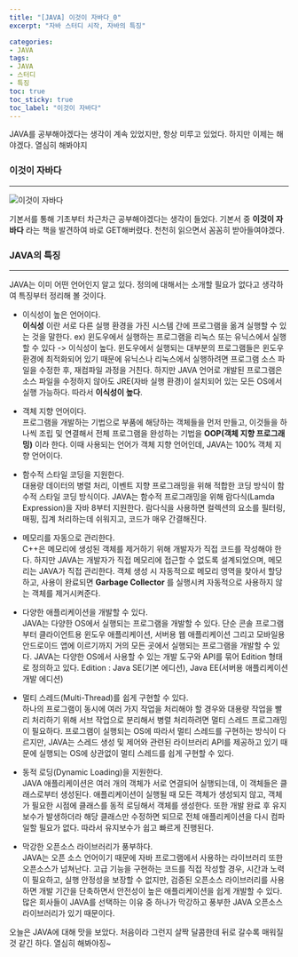 ```yaml
---
title: "[JAVA] 이것이 자바다_0"
excerpt: "자바 스터디 시작, 자바의 특징"

categories:
- JAVA
tags:
- JAVA
- 스터디
- 특징
toc: true
toc_sticky: true
toc_label: "이것이 자바다"
---
```


JAVA를 공부해야겠다는 생각이 계속 있었지만, 항상 미루고 있었다.
하지만 이제는 해야겠다. 열심히 해봐야지


### 이것이 자바다
- - -
![이것이 자바다](https://user-images.githubusercontent.com/37354733/100694086-9cfdeb00-33d1-11eb-9a98-8ebd57c69828.png)


기본서를 통해 기초부터 차근차근 공부해야겠다는 생각이 들었다.
기본서 중 **이것이 자바다** 라는 책을 발견하여 바로 GET해버렸다.
천천히 읽으면서 꼼꼼히 받아들여야겠다.

### JAVA의 특징
- - -
JAVA는 이미 어떤 언어인지 알고 있다. 정의에 대해서는 소개할 필요가 없다고 생각하여 특징부터 정리해 볼 것이다.

- 이식성이 높은 언어이다.  
  **이식성** 이란 서로 다른 실행 환경을 가진 시스템 간에 프로그램을 옮겨 실행할 수 있는 것을 말한다.
ex) 윈도우에서 실행하는 프로그램을 리눅스 또는 유닉스에서 실행할 수 있다 -> 이식성이 높다.
윈도우에서 실행되는 대부분의 프로그램들은 윈도우 환경에 최적화되어 있기 때문에 유닉스나 리눅스에서 실행하려면 프로그램 소스 파일을 수정한 후, 재컴파일 과정을 거친다.
하지만 JAVA 언어로 개발된 프로그램은 소스 파일을 수정하지 않아도 JRE(자바 실행 환경)이 설치되어 있는 모든 OS에서 실행 가능하다. 따라서 **이식성이 높다**.

- 객체 지향 언어이다.  
  프로그램을 개발하는 기법으로 부품에 해당하는 객체들을 먼저 만들고, 이것들을 하나씩 조립 및 연결해서 전체 프로그램을 완성하는 기법을 **OOP(객체 지향 프로그래밍)** 이라 한다.
이때 사용되는 언어가 객체 지향 언어인데, JAVA는 100% 객체 지향 언어이다.

- 함수적 스타일 코딩을 지원한다.  
  대용량 데이터의 병렬 처리, 이벤트 지향 프로그래밍을 위해 적합한 코딩 방식이 함수적 스타일 코딩 방식이다.
JAVA는 함수적 프로그래밍을 위해 람다식(Lamda Expression)을 자바 8부터 지원한다.
람다식을 사용하면 컬렉션의 요소를 필터링, 매핑, 집계 처리하는데 쉬워지고, 코드가 매우 간결해진다.

- 메모리를 자동으로 관리한다.  
  C++은 메모리에 생성된 객체를 제거하기 위해 개발자가 직접 코드를 작성해야 한다.
하지만 JAVA는 개발자가 직접 메모리에 접근할 수 없도록 설계되었으며, 메모리는 JAVA가 직접 관리한다.
객체 생성 시 자동적으로 메모리 영역을 찾아서 할당하고, 사용이 완료되면 **Garbage Collector** 를 실행시켜 자동적으로 사용하지 않는 객체를 제거시켜준다.

- 다양한 애플리케이션을 개발할 수 있다.  
  JAVA는 다양한 OS에서 실행되는 프로그램을 개발할 수 있다. 단순 콘솔 프로그램부터 클라이언트용 윈도우 애플리케이션, 서버용 웹 애플리케이션 그리고 모바일용 안드로이드 앱에 이르기까지 거의 모든 곳에서 실행되는 프로그램을 개발할 수 있다.
JAVA는 다양한 OS에서 사용할 수 있는 개발 도구와 API를 묶어 Edition 형태로 정의하고 있다.
Edition : Java SE(기본 에디션), Java EE(서버용 애플리케이션 개발 에디션)

- 멀티 스레드(Multi-Thread)를 쉽게 구현할 수 있다.  
  하나의 프로그램이 동시에 여러 가지 작업을 처리해야 할 경우와 대용량 작업을 빨리 처리하기 위해 서브 작업으로 분리해서 병렬 처리하려면 멀티 스레드 프로그래밍이 필요하다.
프로그램이 실행되는 OS에 따라서 멀티 스레드를 구현하는 방식이 다르지만, JAVA는 스레드 생성 및 제어와 관련된 라이브러리 API를 제공하고 있기 때문에 실행되는 OS에 상관없이 멀티 스레드를 쉽게 구현할 수 있다.

- 동적 로딩(Dynamic Loading)을 지원한다.  
  JAVA 애플리케이션은 여러 개의 객체가 서로 연결되어 실행되는데, 이 객체들은 클래스로부터 생성된다. 애플리케이션이 실행될 때 모든 객체가 생성되지 않고, 객체가 필요한 시점에 클래스를 동적 로딩해서 객체를 생성한다.
또한 개발 완료 후 유지보수가 발생하더라 해당 클래스만 수정하면 되므로 전체 애플리케이션을 다시 컴파일할 필요가 없다. 따라서 유지보수가 쉽고 빠르게 진행된다.

- 막강한 오픈소스 라이브러리가 풍부하다.  
  JAVA는 오픈 소스 언어이기 때문에 자바 프로그램에서 사용하는 라이브러리 또한 오픈소스가 넘쳐난다. 고급 기능을 구현하는 코드를 직접 작성할 경우, 시간과 노력이 필요하고, 실행 안정성을 보장할 수 없지만,
검증된 오픈소스 라이브러리를 사용하면 개발 기간을 단축하면서 안전성이 높은 애플리케이션을 쉽게 개발할 수 있다.
많은 회사들이 JAVA를 선택하는 이유 중 하나가 막강하고 풍부한 JAVA 오픈소스 라이브러리가 있기 때문이다.


오늘은 JAVA에 대해 맛을 보았다.
처음이라 그런지 살짝 달콤한데 뒤로 갈수록 매워질 것 같긴 하다.
열심히 해봐야징~
